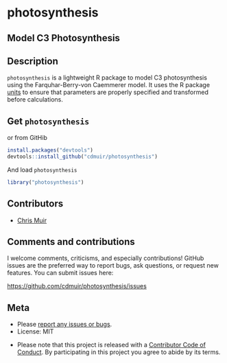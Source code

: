 photosynthesis
=======

## Model C3 Photosynthesis

## Description

`photosynthesis` is a lightweight R package to model C3 photosynthesis using the Farquhar-Berry-von Caemmerer model. It uses the R package [units](https://cran.r-project.org/web/packages/units/index.html) to ensure that parameters are properly specified and transformed before calculations. 

## Get `photosynthesis`

or from GitHib

```r
install.packages("devtools")
devtools::install_github("cdmuir/photosynthesis")
```

And load `photosynthesis`

```r
library("photosynthesis")
```

## Contributors

* [Chris Muir](https://github.com/cdmuir)

## Comments and contributions

I welcome comments, criticisms, and especially contributions!
GitHub issues are the preferred way to report bugs, ask questions, or request new features.
You can submit issues here:

https://github.com/cdmuir/photosynthesis/issues

## Meta

* Please [report any issues or bugs](https://github.com/cdmuir/photosynthesis/issues).
* License: MIT
<!--- * Get citation information for `photosynthesis` in R doing `citation(package = 'photosynthesis')` -->
* Please note that this project is released with a [Contributor Code of Conduct](CONDUCT.md). By participating in this project you agree to abide by its terms.
